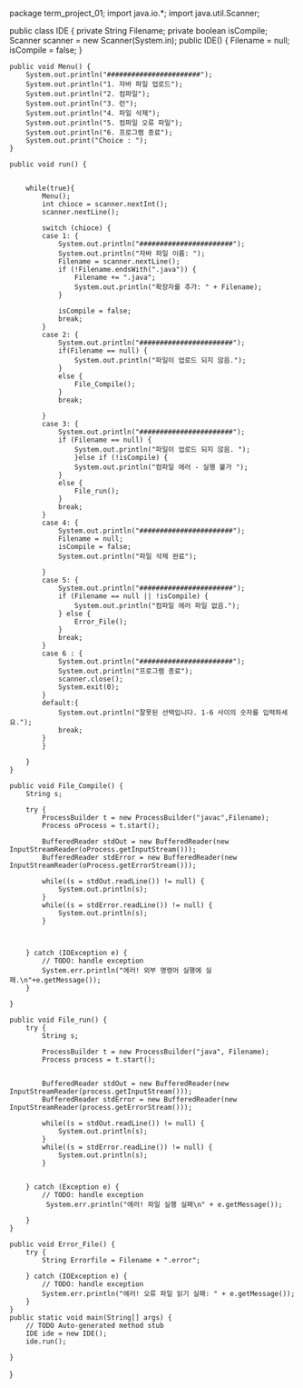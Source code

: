 package term_project_01;
import java.io.*;
import java.util.Scanner;

public class IDE {
	private String Filename;
	private boolean isCompile;
	Scanner scanner = new Scanner(System.in);
	public IDE() {
		Filename = null;
		isCompile = false;
	}
	
	public void Menu() {
		System.out.println("#######################");
		System.out.println("1. 자바 파일 업로드");
		System.out.println("2. 컴파일");
		System.out.println("3. 런");
		System.out.println("4. 파일 삭제");
		System.out.println("5. 컴파일 오류 파일");
		System.out.println("6. 프로그램 종료");
		System.out.print("Choice : ");
	}
	
	public void run() {
		
		
		while(true){
			Menu();
			int chioce = scanner.nextInt();
			scanner.nextLine();
			
			switch (chioce) {
			case 1: {
				System.out.println("#######################");
				System.out.println("자바 파일 이름: ");
				Filename = scanner.nextLine();
				if (!Filename.endsWith(".java")) {
                    Filename += ".java";
                    System.out.println("확장자를 추가: " + Filename);
                }
				
				isCompile = false;
				break;
			}
			case 2: {
				System.out.println("#######################");
				if(Filename == null) {
					System.out.println("파일이 업로드 되지 않음.");
				}
				else {
					File_Compile();
				}
				break;
				
			}
			case 3: {
				System.out.println("#######################");
				if (Filename == null) {
                    System.out.println("파일이 업로드 되지 않음. ");
                    }else if (!isCompile) {
                    System.out.println("컴파일 에러 - 실행 불가 ");
                } 
                else {
                	File_run();
                }
				break;
			}
			case 4: {
				System.out.println("#######################");
				Filename = null;
				isCompile = false;
				System.out.println("파일 삭제 완료");
				
			}
			case 5: {
				System.out.println("#######################");
				if (Filename == null || !isCompile) {
                    System.out.println("컴파일 에러 파일 없음.");
                } else {
                	Error_File();
                }
                break;
			}
			case 6 : {
				System.out.println("#######################");
                System.out.println("프로그램 종료");
                scanner.close();
                System.exit(0);
			}
			default:{
				System.out.println("잘못된 선택입니다. 1-6 사이의 숫자를 입력하세요.");
                break;
			}
			}
			
		}
	}
	
	public void File_Compile() {
		String s;
		
		try {
			ProcessBuilder t = new ProcessBuilder("javac",Filename);
			Process oProcess = t.start();
			
			BufferedReader stdOut = new BufferedReader(new InputStreamReader(oProcess.getInputStream()));
			BufferedReader stdError = new BufferedReader(new InputStreamReader(oProcess.getErrorStream()));
			
			while((s = stdOut.readLine()) != null) {
				System.out.println(s);
			}
			while((s = stdError.readLine()) != null) {
				System.out.println(s);
			}
			
			
			
		} catch (IOException e) {
			// TODO: handle exception
			System.err.println("에러! 외부 명령어 실행에 실패.\n"+e.getMessage());
		}
		
	}

	public void File_run() {
		try {
			String s;

            ProcessBuilder t = new ProcessBuilder("java", Filename);
            Process process = t.start();

			
			BufferedReader stdOut = new BufferedReader(new InputStreamReader(process.getInputStream()));
			BufferedReader stdError = new BufferedReader(new InputStreamReader(process.getErrorStream()));
			
			while((s = stdOut.readLine()) != null) {
				System.out.println(s);
			}
			while((s = stdError.readLine()) != null) {
				System.out.println(s);
			}
			
			
		} catch (Exception e) {
			// TODO: handle exception
			 System.err.println("에러! 파일 실행 실패\n" + e.getMessage());
			 
		}
	}
	
	public void Error_File() {
		try {
			String Errorfile = Filename + ".error";
            
		} catch (IOException e) {
			// TODO: handle exception
			System.err.println("에러! 오류 파일 읽기 실패: " + e.getMessage());
		}
	}
	public static void main(String[] args) {
		// TODO Auto-generated method stub
		IDE ide = new IDE();
		ide.run();

	}

}
